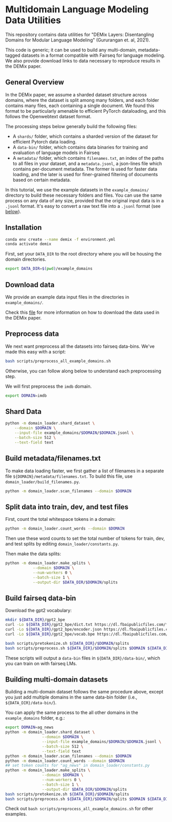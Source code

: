 # Multidomain Language Modeling Data Utilities

This repository contains data utilities for "DEMix Layers: Disentangling Domains for Modular Language Modeling" (Gururangan et. al, 2021).

This code is generic; it can be used to build any multi-domain, metadata-tagged datasets in a format compatible with Fairseq for language modeling. We also provide download links to data necessary to reproduce results in the DEMix paper.


## General Overview

In the DEMix paper, we assume a sharded dataset structure across domains, where the dataset is split among many folders, and each folder contains many files, each containing a single document. We found this format to be particularly amenable to efficient PyTorch dataloading, and this follows the Openwebtext dataset format.

The processing steps below generally build the following files:

* A `shards/` folder, which contains a sharded version of the dataset for efficient Pytorch data loading.
* A `data-bin/` folder, which contains data binaries for training and evaluation of language models in Fairseq
* A `metadata/` folder, which contains `filenames.txt`, an index of the paths to all files in your dataset, and a `metadata.jsonl`, a json-lines file which contains per-document metadata. The former is used for faster data loading, and the later is used for finer-grained filtering of documents based on certain metadata.

In this tutorial, we use the example datasets in the `example_domains/` directory to build these necessary folders and files. You can use the same process on any data of any size, provided that the original input data is in a `.jsonl` format. It's easy to convert a raw text file into a `.jsonl` format (see [below](#converting_to_jsonl)).

## Installation

```bash
conda env create --name demix -f environment.yml
conda activate demix
```

First, set your `DATA_DIR` to the root directory where you will be housing the domain directories.

```bash
export DATA_DIR=$(pwd)/example_domains
```

## Download data

We provide an example data input files in the directories in `example_domains/`.



Check this [file](DOWNLOAD_DATA.md) for more information on how to download the data used in the DEMix paper.

## Preprocess data

We next want preprocess all the datasets into fairseq data-bins. We've made this easy with a script:

```bash
bash scripts/preprocess_all_example_domains.sh
```

Otherwise, you can follow along below to understand each preprocessing step.

We will first preprocess the `imdb` domain.

```bash
export DOMAIN=imdb
```

## Shard Data

```bash
python -m domain_loader.shard_dataset \
    --domain $DOMAIN \
    --input-file example_domains/$DOMAIN/$DOMAIN.jsonl \
    --batch-size 512 \
    --text-field text
```


## Build metadata/filenames.txt

To make data loading faster, we first gather a list of filenames in a separate file `${DOMAIN}/metadata/filenames.txt`. To build this file, use `domain_loader/build_filenames.py`.

```bash
python -m domain_loader.scan_filenames --domain $DOMAIN
```

## Split data into train, dev, and test files

First, count the total whitespace tokens in a domain:

```bash
python -m domain_loader.count_words --domain $DOMAIN
```

Then use these word counts to set the total number of tokens for train, dev, and test splits by editing `domain_loader/constants.py`.

Then make the data splits:

```bash
python -m domain_loader.make_splits \
            --domain $DOMAIN \
            --num-workers 0 \
            --batch-size 1 \
            --output-dir $DATA_DIR/$DOMAIN/splits
```


## Build fairseq data-bin


Download the gpt2 vocabulary:

```bash
mkdir ${DATA_DIR}/gpt2_bpe
curl -Lo ${DATA_DIR}/gpt2_bpe/dict.txt https://dl.fbaipublicfiles.com/fairseq/gpt2_bpe/dict.txt
curl -Lo ${DATA_DIR}/gpt2_bpe/encoder.json https://dl.fbaipublicfiles.com/fairseq/gpt2_bpe/encoder.json
curl -Lo ${DATA_DIR}/gpt2_bpe/vocab.bpe https://dl.fbaipublicfiles.com/fairseq/gpt2_bpe/vocab.bpe
```

```bash
bash scripts/pretokenize.sh ${DATA_DIR}/$DOMAIN/splits
bash scripts/preprocess.sh ${DATA_DIR}/$DOMAIN/splits $DOMAIN ${DATA_DIR}/data-bin/
```

These scripts will output a `data-bin` files in `${DATA_DIR}/data-bin/`, which you can train on with fairseq LMs.



## Building multi-domain datasets


Building a multi-domain dataset follows the same procedure above, except you just add multiple domains in the same data-bin folder (i.e., `${DATA_DIR}/data-bin/`).

You can apply the same process to the all other domains in the `example_domains` folder, e.g.:

```bash
export DOMAIN=ag_news
python -m domain_loader.shard_dataset \
                --domain $DOMAIN \
                --input-file example_domains/$DOMAIN/$DOMAIN.jsonl \
                --batch-size 512 \
                --text-field text
python -m domain_loader.scan_filenames --domain $DOMAIN
python -m domain_loader.count_words --domain $DOMAIN
## set token counts for "ag_news" in domain_loader/constants.py
python -m domain_loader.make_splits \
                --domain $DOMAIN \
                --num-workers 0 \
                --batch-size 1 \
                --output-dir $DATA_DIR/$DOMAIN/splits
bash scripts/pretokenize.sh ${DATA_DIR}/$DOMAIN/splits
bash scripts/preprocess.sh ${DATA_DIR}/$DOMAIN/splits $DOMAIN ${DATA_DIR}/data-bin/
```

Check out `bash scripts/preprocess_all_example_domains.sh` for other examples.
